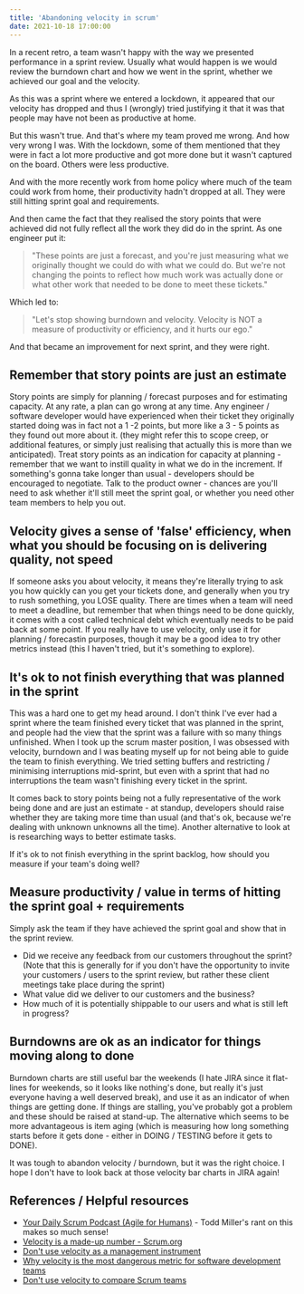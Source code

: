 ```yaml
---
title: 'Abandoning velocity in scrum'
date: 2021-10-18 17:00:00
---
```


In a recent retro, a team wasn't happy with the way we presented performance in a sprint review. Usually what would happen is we would review the burndown chart and how we went in the sprint, whether we achieved our goal and the velocity.

As this was a sprint where we entered a lockdown, it appeared that our velocity has dropped and thus I (wrongly) tried justifying it that it was that people may have not been as productive at home.

But this wasn't true. And that's where my team proved me wrong. And how very wrong I was. With the lockdown, some of them mentioned that they were in fact a lot more productive and got more done but it wasn't captured on the board. Others were less productive.

And with the more recently work from home policy where much of the team could work from home, their productivity hadn't dropped at all. They were still hitting sprint goal and requirements.

And then came the fact that they realised the story points that were achieved did not fully reflect all the work they did do in the sprint.
As one engineer put it:

> "These points are just a forecast, and you're just measuring what we originally thought we could do with what we could do. But we're not changing the points to reflect how much work was actually done or what other work that needed to be done to meet these tickets."

Which led to:

> "Let's stop showing burndown and velocity. Velocity is NOT a measure of productivity or efficiency, and it hurts our ego."

And that became an improvement for next sprint, and they were right.

## Remember that story points are just an estimate

Story points are simply for planning / forecast purposes and for estimating capacity. At any rate, a plan can go wrong at any time.
Any engineer / software developer would have experienced when their ticket they originally started doing was in fact not a 1 -2 points, but more like a 3 - 5 points as they found out more about it. (they might refer this to scope creep, or additional features, or simply just realising that actually this is more than we anticipated).
Treat story points as an indication for capacity at planning - remember that we want to instill quality in what we do in the increment. If something's gonna take longer than usual - developers should be encouraged to negotiate. Talk to the product owner - chances are you'll need to ask whether it'll still meet the sprint goal, or whether you need other team members to help you out.

## Velocity gives a sense of 'false' efficiency, when what you should be focusing on is delivering quality, not speed

If someone asks you about velocity, it means they're literally trying to ask you how quickly can you get your tickets done, and generally when you try to rush something, you LOSE quality. There are times when a team will need to meet a deadline, but remember that when things need to be done quickly, it comes with a cost called technical debt which eventually needs to be paid back at some point. If you really have to use velocity, only use it for planning / forecastin purposes, though it may be a good idea to try other metrics instead (this I haven't tried, but it's something to explore).

## It's ok to not finish everything that was planned in the sprint

This was a hard one to get my head around. I don't think I've ever had a sprint where the team finished every ticket that was planned in the sprint, and people had the view that the sprint was a failure with so many things unfinished. When I took up the scrum master position, I was obsessed with velocity, burndown and I was beating myself up for not being able to guide the team to finish everything. We tried setting buffers and restricting / minimising interruptions mid-sprint, but even with a sprint that had no interruptions the team wasn't finishing every ticket in the sprint.

It comes back to story points being not a fully representative of the work being done and are just an estimate - at standup, developers should raise whether they are taking more time than usual (and that's ok, because we're dealing with unknown unknowns all the time). Another alternative to look at is researching ways to better estimate tasks.

If it's ok to not finish everything in the sprint backlog, how should you measure if your team's doing well?

## Measure productivity / value in terms of hitting the sprint goal + requirements

Simply ask the team if they have achieved the sprint goal and show that in the sprint review.

- Did we receive any feedback from our customers throughout the sprint? (Note that this is generally for if you don't have the opportunity to invite your customers / users to the sprint review, but rather these client meetings take place during the sprint)
- What value did we deliver to our customers and the business?
- How much of it is potentially shippable to our users and what is still left in progress?

## Burndowns are ok as an indicator for things moving along to done

Burndown charts are still useful bar the weekends (I hate JIRA since it flat-lines for weekends, so it looks like nothing's done, but really it's just everyone having a well deserved break), and use it as an indicator of when things are getting done. If things are stalling, you've probably got a problem and these should be raised at stand-up.
The alternative which seems to be more advantageous is item aging (which is measuring how long something starts before it gets done - either in DOING / TESTING before it gets to DONE).

It was tough to abandon velocity / burndown, but it was the right choice. I hope I don't have to look back at those velocity bar charts in JIRA again!

## References / Helpful resources

- [Your Daily Scrum Podcast (Agile for Humans)](https://www.youtube.com/watch?v=EaNDvNEOMWs) - Todd Miller's rant on this makes so much sense!
- [Velocity is a made-up number - Scrum.org](https://www.scrum.org/resources/blog/velocity-made-number)
- [Don't use velocity as a management instrument](https://www.scrum.org/resources/blog/using-velocity-management-instrument-dont-do-it)
- [Why velocity is the most dangerous metric for software development teams](https://linearb.io/blog/why-agile-velocity-is-the-most-dangerous-metric-for-software-development-teams/)
- [Don't use velocity to compare Scrum teams](https://www.linkedin.com/pulse/dont-use-velocity-compare-scrum-teams-farhan-akbar)
